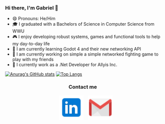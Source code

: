 ### Hi there, I'm Gabriel 👋
  
- 😄 Pronouns: He/Him
- 🎓 I graduated with a Bachelors of Science in Computer Science from WWU
- 🎮 I enjoy developing robust systems, games and functional tools to help my day-to-day life
- 🌱 I am currently learning Godot 4 and their new networking API
- 🔭 I am currently working on simple a simple networked fighting game to play with my friends
- 👔 I currently work as a .Net Developer for Allyis Inc.

[![Anurag's GitHub stats](https://github-readme-stats.vercel.app/api?username=GCoffland&theme=transparent&custom_title=GitHub&nbsp;Stats&hide_border=true)](https://github.com/anuraghazra/github-readme-stats)
[![Top Langs](https://github-readme-stats.vercel.app/api/top-langs/?username=GCoffland&theme=transparent&hide_border=true)](https://github.com/anuraghazra/GCoffland)

### <div align="center"> Contact me </div>
<p align="center">
  <div align="center"  class="icons-social" style="margin-left: 10px;">
        <a style="margin-left: 10px;"  target="_blank" href="https://www.linkedin.com/in/gabriel-coffland/">
			<img src="https://raw.githubusercontent.com/GCoffland/GCoffland/main/icons8-linkedin-48.png" width="80" height="80"></a>
		<a style="margin-left: 10px;" target="_blank" href="mailto:GCoffland@gmail.com">
				<img src="https://raw.githubusercontent.com/GCoffland/GCoffland/main/icons8-gmail-logo-48.png" width="80" height="80"></a>
      </div>
</p>
